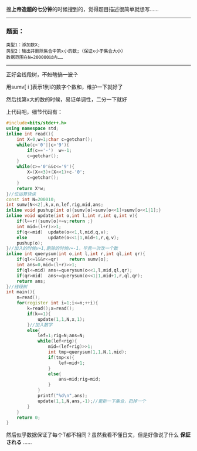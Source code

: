 搜**上帝造题的七分钟**的时候搜到的，觉得题目描述很简单就想写……


------------


### 题面：
	
  	类型1：添加数X;
	类型2：输出并删除集合中第x小的数;（保证x小于集合大小）
    数据范围在N=200000以内……
   
   

------------

    
正好会线段树，~~不如瞎搞一波？~~

用sumv[ i ]表示1到i的数字个数和，维护一下就好了

然后找第x大的数的时候，易证单调性，二分一下就好

上代码吧，细节代码有：


```cpp
#include<bits/stdc++.h>
using namespace std;
inline int read(){
	int X=0,w=1;char c=getchar();
	while(c<'0'||c>'9'){
		if(c=='-')	w=-1;
		c=getchar();
	}
	while(c>='0'&&c<='9'){
		X=(X<<3)+(X<<1)+c-'0';
		c=getchar();
	}
	return X*w;
}//位运算快读
const int N=200010;
int sumv[N<<2],k,x,n,lef,rig,mid,ans;
inline void pushup(int o){sumv[o]=sumv[o<<1]+sumv[o<<1|1];}
inline void update(int o,int l,int r,int q,int v){
	if(l==r){sumv[o]+=v;return ;}
	int mid=(l+r)>>1;
	if(q<=mid)	update(o<<1,l,mid,q,v);
	else		update(o<<1|1,mid+1,r,q,v);
	pushup(o);
}//加入的时候v=1,删除的时候v=-1，毕竟一次改一个数
inline int querysum(int o,int l,int r,int ql,int qr){
	if(ql<=l&&r<=qr)	return sumv[o];
	int ans=0,mid=(l+r)>>1;
	if(ql<=mid)	ans+=querysum(o<<1,l,mid,ql,qr);
	if(qr>mid)	ans+=querysum(o<<1|1,mid+1,r,ql,qr);
	return ans;
}//线段树
int main(){
	n=read();
	for(register int i=1;i<=n;++i){
		k=read();x=read();
		if(k==1){
			update(1,1,N,x,1);
		}//加入数字
		else{
			lef=1;rig=N;ans=N;
			while(lef<rig){
				mid=(lef+rig)>>1;
				int tmp=querysum(1,1,N,1,mid);
				if(tmp<x){
					lef=mid+1;
				}
				else{
					ans=mid;rig=mid;
				}
			}
			printf("%d\n",ans);
			update(1,1,N,ans,-1);//更新一下集合，扔掉一个
		}
	}
	return 0;
}
```
然后似乎数据保证了每个T都不相同？虽然我看不懂日文，但是好像说了什么 **保証される** ……